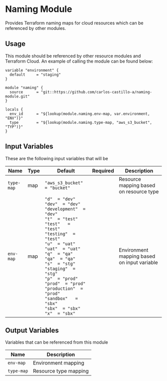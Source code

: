 # Naming Module
Provides Terraform naming maps for cloud resources which can be referenced by other modules.

## Usage
This module should be referenced by other resource modules and Terraform Cloud. An example of calling the module can be found below:

```
variable "environment" {
  default     = "staging"
}

module "naming" {
  source      = "git::https://github.com/carlos-castillo-a/naming-module.git"
}

locals {
  env_id      = "${lookup(module.naming.env-map, var.environment, "ENV")}"
  type        = "${lookup(module.naming.type-map, "aws_s3_bucket", "TYP")}"
}
```

## Input Variables
These are the following input variables that will be 

| Name         | Type    | Default                                       | Required | Description
| ------------ | ------- | --------------------------------------------- | -------- | --------------------------------------
| `type-map`   |  map    | `"aws_s3_bucket"  = "bucket"`                 |          | Resource mapping based on resource type 
| `env-map`    |  map    | `"d"  = "dev"`<br>`"dev"  = "dev"`<br>`"development"  = "dev"`<br>`"t"  = "test"`<br>`"test"   = "test"`<br>`"testing"  = "test"`<br>`"u"  = "uat"`<br>`"uat"  = "uat"`<br>`"q"  = "qa"` <br>`"qa"  = "qa"`<br>`"s"  = "stg"`<br>`"staging"  = "stg"`<br>`"p"  = "prod"`<br>`"prod"  = "prod"`<br>`"production"  = "prod"`<br>`"sandbox"   = "sbx"`<br>`"sbx"  = "sbx"`<br>`"x"  = "sbx"` |          | Environment mapping based on input variable

## Output Variables
Variables that can be referenced from this module

| Name       | Description            |
| ---------- | ---------------------- |
| `env-map`  | Environment mapping    |
| `type-map` | Resource type mapping  |
